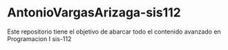 # AntonioVargasArizaga-sis112
Este repositorio tiene el objetivo de abarcar todo el contenido avanzado en Programacion I sis-112